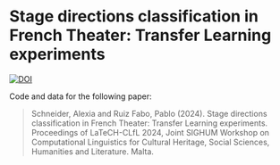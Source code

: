 # Stage directions classification in French Theater: Transfer Learning experiments

[![DOI](https://zenodo.org/badge/DOI/10.5281/zenodo.10594104.svg)](https://doi.org/10.5281/zenodo.10594104)



Code and data for the following paper:

> Schneider, Alexia and Ruiz Fabo, Pablo (2024). Stage directions classification in French Theater: Transfer Learning experiments. Proceedings of LaTeCH-CLfL 2024, Joint SIGHUM Workshop on Computational Linguistics for Cultural Heritage, Social Sciences, Humanities and Literature. Malta.

